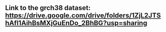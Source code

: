 ## Link to the grch38 dataset: https://drive.google.com/drive/folders/1ZjL2JTShAfl1AihBsMXjGuEnDo_2BhBG?usp=sharing
